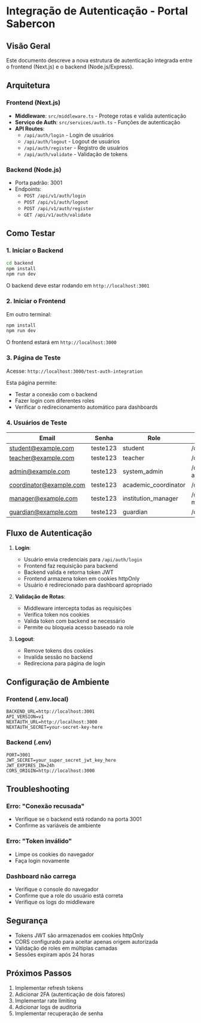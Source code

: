 # Integração de Autenticação - Portal Sabercon

## Visão Geral

Este documento descreve a nova estrutura de autenticação integrada entre o frontend (Next.js) e o backend (Node.js/Express).

## Arquitetura

### Frontend (Next.js)
- **Middleware**: `src/middleware.ts` - Protege rotas e valida autenticação
- **Serviço de Auth**: `src/services/auth.ts` - Funções de autenticação
- **API Routes**: 
  - `/api/auth/login` - Login de usuários
  - `/api/auth/logout` - Logout de usuários
  - `/api/auth/register` - Registro de usuários
  - `/api/auth/validate` - Validação de tokens

### Backend (Node.js)
- Porta padrão: 3001
- Endpoints:
  - `POST /api/v1/auth/login`
  - `POST /api/v1/auth/logout`
  - `POST /api/v1/auth/register`
  - `GET /api/v1/auth/validate`

## Como Testar

### 1. Iniciar o Backend

```bash
cd backend
npm install
npm run dev
```

O backend deve estar rodando em `http://localhost:3001`

### 2. Iniciar o Frontend

Em outro terminal:

```bash
npm install
npm run dev
```

O frontend estará em `http://localhost:3000`

### 3. Página de Teste

Acesse: `http://localhost:3000/test-auth-integration`

Esta página permite:
- Testar a conexão com o backend
- Fazer login com diferentes roles
- Verificar o redirecionamento automático para dashboards

### 4. Usuários de Teste

| Email | Senha | Role | Dashboard |
|-------|-------|------|-----------|
| student@example.com | teste123 | student | /dashboard/student |
| teacher@example.com | teste123 | teacher | /dashboard/teacher |
| admin@example.com | teste123 | system_admin | /dashboard/system-admin |
| coordinator@example.com | teste123 | academic_coordinator | /dashboard/coordinator |
| manager@example.com | teste123 | institution_manager | /dashboard/institution-manager |
| guardian@example.com | teste123 | guardian | /dashboard/guardian |

## Fluxo de Autenticação

1. **Login**:
   - Usuário envia credenciais para `/api/auth/login`
   - Frontend faz requisição para backend
   - Backend valida e retorna token JWT
   - Frontend armazena token em cookies httpOnly
   - Usuário é redirecionado para dashboard apropriado

2. **Validação de Rotas**:
   - Middleware intercepta todas as requisições
   - Verifica token nos cookies
   - Valida token com backend se necessário
   - Permite ou bloqueia acesso baseado na role

3. **Logout**:
   - Remove tokens dos cookies
   - Invalida sessão no backend
   - Redireciona para página de login

## Configuração de Ambiente

### Frontend (.env.local)
```env
BACKEND_URL=http://localhost:3001
API_VERSION=v1
NEXTAUTH_URL=http://localhost:3000
NEXTAUTH_SECRET=your-secret-key-here
```

### Backend (.env)
```env
PORT=3001
JWT_SECRET=your_super_secret_jwt_key_here
JWT_EXPIRES_IN=24h
CORS_ORIGIN=http://localhost:3000
```

## Troubleshooting

### Erro: "Conexão recusada"
- Verifique se o backend está rodando na porta 3001
- Confirme as variáveis de ambiente

### Erro: "Token inválido"
- Limpe os cookies do navegador
- Faça login novamente

### Dashboard não carrega
- Verifique o console do navegador
- Confirme que a role do usuário está correta
- Verifique os logs do middleware

## Segurança

- Tokens JWT são armazenados em cookies httpOnly
- CORS configurado para aceitar apenas origem autorizada
- Validação de roles em múltiplas camadas
- Sessões expiram após 24 horas

## Próximos Passos

1. Implementar refresh tokens
2. Adicionar 2FA (autenticação de dois fatores)
3. Implementar rate limiting
4. Adicionar logs de auditoria
5. Implementar recuperação de senha